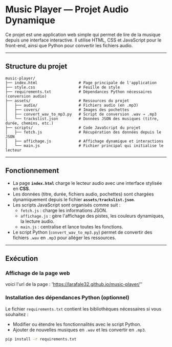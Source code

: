# Music Player — Projet Audio Dynamique

Ce projet est une application web simple qui permet de lire de la musique depuis une interface interactive. Il utilise HTML, CSS et JavaScript pour le front-end, ainsi que Python pour convertir les fichiers audio.

---

## Structure du projet

```
music-player/
├── index.html                  # Page principale de l'application
├── style.css                   # Feuille de style
├── requirements.txt            # Dépendances Python nécessaires (conversion audio)
├── assets/                     # Ressources du projet
│   ├── audio/                  # Fichiers audio (en .mp3)
│   ├── covers/                 # Images des pochettes
│   ├── convert_wav_to_mp3.py   # Script de conversion .wav → .mp3
│   └── trackslist.json         # Données JSON des musiques (titre, durée, chemins, etc.)
├── scripts/                    # Code JavaScript du projet
│   ├── fetch.js                # Récupération des données depuis le JSON
│   ├── affichage.js            # Affichage dynamique et interactions
│   └── main.js                 # Fichier principal qui initialise le lecteur
```



---

## Fonctionnement

- La page **`index.html`** charge le lecteur audio avec une interface stylisée en **CSS**.
- Les données (titre, durée, fichiers audio, pochettes) sont chargées dynamiquement depuis le fichier **`assets/trackslist.json`**.
- Les scripts JavaScript sont organisés comme suit :
  - `fetch.js` : charge les informations JSON.
  - `affichage.js` : gère l'affichage des pistes, les couleurs dynamiques, la lecture audio.
  - `main.js` : centralise et lance toutes les fonctions.
- Le script Python (`convert_wav_to_mp3.py`) permet de convertir des fichiers `.wav` en `.mp3` pour alléger les ressources.

---

## Exécution

### Affichage de la page web
voici l'url de la page : 'https://larafale32.github.io/music-player/''

### Installation des dépendances Python (optionnel)
Le fichier `requirements.txt` contient les bibliothèques nécessaires si vous souhaitez :
- Modifier ou étendre les fonctionnalités avec le script Python.
- Ajouter de nouvelles musiques en `.wav` et les convertir en `.mp3`.

```bash
pip install -r requirements.txt


